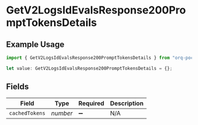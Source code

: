 # GetV2LogsIdEvalsResponse200PromptTokensDetails

## Example Usage

```typescript
import { GetV2LogsIdEvalsResponse200PromptTokensDetails } from "orq-poc-typescript-multi-env-version/models/operations";

let value: GetV2LogsIdEvalsResponse200PromptTokensDetails = {};
```

## Fields

| Field              | Type               | Required           | Description        |
| ------------------ | ------------------ | ------------------ | ------------------ |
| `cachedTokens`     | *number*           | :heavy_minus_sign: | N/A                |